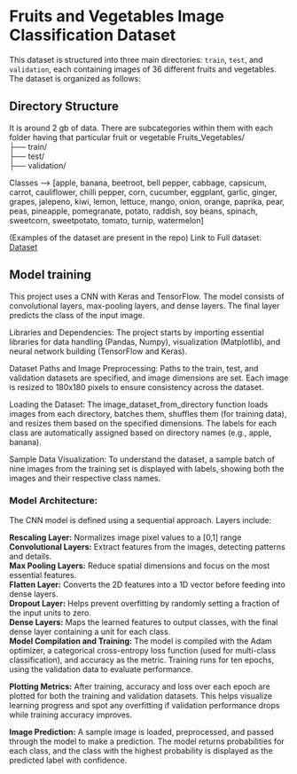 # Fruits and Vegetables Image Classification Dataset

This dataset is structured into three main directories: `train`, `test`, and `validation`, each containing images of 36 different fruits and vegetables. The dataset is organized as follows:

## Directory Structure
It is around 2 gb of data. There are subcategories within them with each folder having that particular fruit or vegetable
Fruits_Vegetables/ <br />
├── train/ <br />
├── test/  <br />
├── validation/ <br />

Classes --> [apple, banana, beetroot, bell pepper, cabbage, capsicum, carrot, cauliflower, chilli pepper, 
corn, cucumber, eggplant, garlic, ginger, grapes, jalepeno, kiwi, lemon, lettuce, mango, 
onion, orange, paprika, pear, peas, pineapple, pomegranate, potato, raddish, soy beans, 
spinach, sweetcorn, sweetpotato, tomato, turnip, watermelon]

(Examples of the dataset are present in the repo)
Link to Full dataset: [Dataset](https://drive.google.com/file/d/1CGiAWso43GCsNo_faRq4jdDIlmwy7YI4/view)
## Model training

This project uses a CNN with Keras and TensorFlow. The model consists of convolutional layers, max-pooling layers, and dense layers. The final layer predicts the class of the input image.

Libraries and Dependencies: The project starts by importing essential libraries for data handling (Pandas, Numpy), visualization (Matplotlib), and neural network building (TensorFlow and Keras).

Dataset Paths and Image Preprocessing: Paths to the train, test, and validation datasets are specified, and image dimensions are set. Each image is resized to 180x180 pixels to ensure consistency across the dataset.

Loading the Dataset: The image_dataset_from_directory function loads images from each directory, batches them, shuffles them (for training data), and resizes them based on the specified dimensions. The labels for each class are automatically assigned based on directory names (e.g., apple, banana).

Sample Data Visualization: To understand the dataset, a sample batch of nine images from the training set is displayed with labels, showing both the images and their respective class names.

### Model Architecture: 
The CNN model is defined using a sequential approach. Layers include:

**Rescaling Layer:** Normalizes image pixel values to a [0,1] range <br />
**Convolutional Layers:** Extract features from the images, detecting patterns and details.<br />
**Max Pooling Layers:** Reduce spatial dimensions and focus on the most essential features.<br />
**Flatten Layer:** Converts the 2D features into a 1D vector before feeding into dense layers.<br />
**Dropout Layer:** Helps prevent overfitting by randomly setting a fraction of the input units to zero.<br />
**Dense Layers:** Maps the learned features to output classes, with the final dense layer containing a unit for each class.<br />
**Model Compilation and Training:** The model is compiled with the Adam optimizer, a categorical cross-entropy loss function (used for multi-class classification), and accuracy as the metric. Training runs for ten epochs, using the validation data to evaluate performance.<br />

**Plotting Metrics:** After training, accuracy and loss over each epoch are plotted for both the training and validation datasets. This helps visualize learning progress and spot any overfitting if validation performance drops while training accuracy improves.

**Image Prediction:** A sample image is loaded, preprocessed, and passed through the model to make a prediction. The model returns probabilities for each class, and the class with the highest probability is displayed as the predicted label with confidence.


